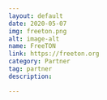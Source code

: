```yaml
---
layout: default
date: 2020-05-07
img: freeton.png
alt: image-alt
name: FreeTON
link: https://freeton.org
category: Partner 
tag: partner
description: 

---
```

